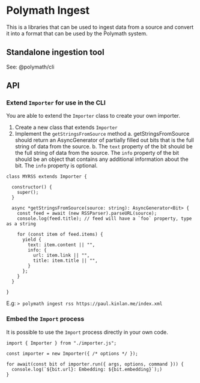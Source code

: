 # Polymath Ingest

This is a libraries that can be used to ingest data from a source and convert it into a format that can be used by the Polymath system.

## Standalone ingestion tool

See: @polymath/cli

## API

### Extend `Importer` for use in the CLI

You are able to extend the `Importer` class to create your own importer.

1. Create a new class that extends `Importer`
2. Implement the `getStringsFromSource` method
   a. getStringsFromSource should return an AsyncGenerator of partially filled out bits that is the full string of data from the source.
   b. The `text` property of the bit should be the full string of data from the source. The `info` property of the bit should be an object that contains any additional information about the bit. The `info` property is optional.

```
class MYRSS extends Importer {

  constructor() {
    super();
  }

  async *getStringsFromSource(source: string): AsyncGenerator<Bit> {
    const feed = await (new RSSParser).parseURL(source);
    console.log(feed.title); // feed will have a `foo` property, type as a string

    for (const item of feed.items) {
      yield {
        text: item.content || "",
        info: {
          url: item.link || "",
          title: item.title || "",
        }
      };
    }
  }

}
```

E.g:
`> polymath ingest rss https://paul.kinlan.me/index.xml`

### Embed the `Import` process

It is possible to use the `Import` process directly in your own code.

```
import { Importer } from "./importer.js";

const importer = new Importer({ /* options */ });

for await(const bit of importer.run({ args, options, command })) {
  console.log(`${bit.url}: Embedding: ${bit.embedding}`);)  
}

```